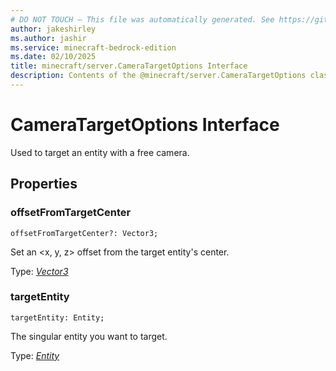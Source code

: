 ```yaml
---
# DO NOT TOUCH — This file was automatically generated. See https://github.com/mojang/minecraftapidocsgenerator to modify descriptions, examples, etc.
author: jakeshirley
ms.author: jashir
ms.service: minecraft-bedrock-edition
ms.date: 02/10/2025
title: minecraft/server.CameraTargetOptions Interface
description: Contents of the @minecraft/server.CameraTargetOptions class.
---
```

# CameraTargetOptions Interface

Used to target an entity with a free camera.

## Properties

### **offsetFromTargetCenter**
`offsetFromTargetCenter?: Vector3;`

Set an <x, y, z> offset from the target entity's center.

Type: [*Vector3*](Vector3.md)

### **targetEntity**
`targetEntity: Entity;`

The singular entity you want to target.

Type: [*Entity*](Entity.md)
